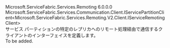 <Type Name="IServiceRemotingPartitionClient" FullName="Microsoft.ServiceFabric.Services.Remoting.V2.Client.IServiceRemotingPartitionClient">
  <TypeSignature Language="C#" Value="public interface IServiceRemotingPartitionClient : Microsoft.ServiceFabric.Services.Communication.Client.IServicePartitionClient&lt;Microsoft.ServiceFabric.Services.Remoting.V2.Client.IServiceRemotingClient&gt;" />
  <TypeSignature Language="ILAsm" Value=".class public interface auto ansi abstract IServiceRemotingPartitionClient implements class Microsoft.ServiceFabric.Services.Communication.Client.IServicePartitionClient`1&lt;class Microsoft.ServiceFabric.Services.Remoting.V2.Client.IServiceRemotingClient&gt;" />
  <TypeSignature Language="DocId" Value="T:Microsoft.ServiceFabric.Services.Remoting.V2.Client.IServiceRemotingPartitionClient" />
  <TypeSignature Language="VB.NET" Value="Public Interface IServiceRemotingPartitionClient&#xA;Implements IServicePartitionClient(Of IServiceRemotingClient)" />
  <TypeSignature Language="F#" Value="type IServiceRemotingPartitionClient = interface&#xA;    interface IServicePartitionClient&lt;IServiceRemotingClient&gt;" />
  <AssemblyInfo>
    <AssemblyName>Microsoft.ServiceFabric.Services.Remoting</AssemblyName>
    <AssemblyVersion>6.0.0.0</AssemblyVersion>
  </AssemblyInfo>
  <Interfaces>
    <Interface>
      <InterfaceName>Microsoft.ServiceFabric.Services.Communication.Client.IServicePartitionClient&lt;Microsoft.ServiceFabric.Services.Remoting.V2.Client.IServiceRemotingClient&gt;</InterfaceName>
    </Interface>
  </Interfaces>
  <Docs>
    <summary>
            サービス パーティションの特定のレプリカへのリモート処理経由で通信するクライアントのインターフェイスを定義します。
            </summary>
    <remarks>To be added.</remarks>
  </Docs>
  <Members />
</Type>